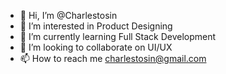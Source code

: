 - 👋 Hi, I’m @Charlestosin
- 👀 I’m interested in Product Designing
- 🌱 I’m currently learning Full Stack Development
- 💞️ I’m looking to collaborate on UI/UX
- 📫 How to reach me charlestosin@gmail.com

<!---
Charlestosin/Charlestosin is a ✨ special ✨ repository because its `README.md` (this file) appears on your GitHub profile.
You can click the Preview link to take a look at your changes.
--->
